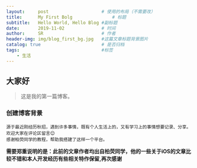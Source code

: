 ```yaml
---
layout:     post   				    # 使用的布局（不需要改）
title:      My First Bolg 				# 标题 
subtitle:   Hello World, Hello Blog #副标题
date:       2019-11-02 				# 时间
author:     SR						# 作者
header-img: img/blog_first_bg.jpg 	#这篇文章标题背景图片
catalog: true 						# 是否归档
tags:								#标签
    - 生活
---
```


## 大家好
>这是我的第一篇博客。

### 创建博客背景
    源于最近刚经历秋招，遇到许多事情，既有个人生活上的，又有学习上的事情想要记录、分享。欢迎大家在评论区留言😊
    感谢柏荧同学的教程，帮助我搭建了这样一个平台。
**需要郑重说明的是：此前的文章作者均出自柏荧同学，他的一些关于iOS的文章比较不错和本人开发经历有些相关特作保留,再次感谢**
    
